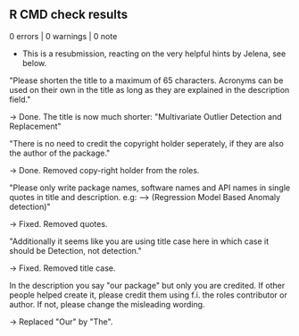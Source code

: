 ## R CMD check results

0 errors | 0 warnings | 0 note

* This is a resubmission, reacting on the very helpful hints by Jelena, see below.

"Please shorten the title to a maximum of 65 characters.
Acronyms can be used on their own in the title as long as they are 
explained in the description field."

-> Done. The title is now much shorter: "Multivariate Outlier Detection and Replacement"

"There is no need to credit the copyright holder seperately, if they are 
also the author of the package."

-> Done. Removed copy-right holder from the roles.

"Please only write package names, software names and API names in single 
quotes in title and description. e.g: --> (Regression Model Based 
Anomaly detection)"

-> Fixed. Removed quotes.

"Additionally it seems like you are using title case here in which case 
it should be Detection, not detection."

-> Fixed. Removed title case.

In the description you say "our package" but only you are credited. If 
other people helped create it, please credit them using f.i. the roles 
contributor or author. If not, please change the misleading wording.

-> Replaced "Our" by "The".



